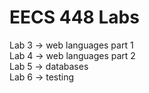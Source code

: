 # EECS 448 Labs
Lab 3 -> web languages part 1<br>
Lab 4 -> web languages part 2<br>
Lab 5 -> databases<br>
Lab 6 -> testing
